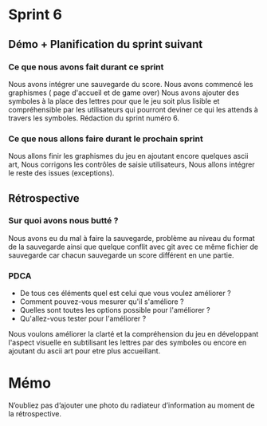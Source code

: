 # Sprint 6

## Démo + Planification du sprint suivant

### Ce que nous avons fait durant ce sprint
Nous avons intégrer une sauvegarde du score. 
Nous avons commencé les graphismes ( page d'accueil et de game over)
Nous avons ajouter des symboles à la place des lettres pour que le jeu soit plus lisible et compréhensible par les utilisateurs qui pourront deviner ce qui les attends à travers les symboles. 
Rédaction du sprint numéro 6.

### Ce que nous allons faire durant le prochain sprint
Nous allons finir les graphismes du jeu en ajoutant encore quelques ascii art, 
Nous corrigons les contrôles de saisie utilisateurs,
Nous allons intégrer le reste des issues (exceptions). 

## Rétrospective

### Sur quoi avons nous butté ?

Nous avons eu du mal à faire la sauvegarde, problème au niveau du format de la sauvegarde ainsi que quelque conflit avec git avec ce même fichier de sauvegarde car chacun sauvegarde un score différent en une partie. 

### PDCA
* De tous ces éléments quel est celui que vous voulez améliorer ?
* Comment pouvez-vous mesurer qu'il s'améliore ?
* Quelles sont toutes les options possible pour l'améliorer ?
* Qu'allez-vous tester pour l'améliorer ?


Nous voulons améliorer la clarté et la compréhension du jeu en développant l'aspect visuelle en subtilisant les lettres par des symboles ou encore en ajoutant du ascii art pour etre plus accueillant. 

# Mémo
N’oubliez pas d’ajouter une photo du radiateur d’information au moment de la rétrospective.
